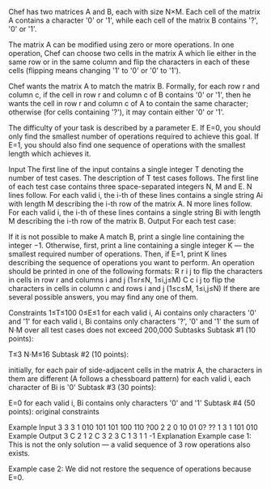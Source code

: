 Chef has two matrices A and B, each with size N×M. Each cell of the matrix A contains a character '0' or '1', while each cell of the matrix B contains '?', '0' or '1'.

The matrix A can be modified using zero or more operations. In one operation, Chef can choose two cells in the matrix A which lie either in the same row or in the same column and flip the characters in each of these cells (flipping means changing '1' to '0' or '0' to '1').

Chef wants the matrix A to match the matrix B. Formally, for each row r and column c, if the cell in row r and column c of B contains '0' or '1', then he wants the cell in row r and column c of A to contain the same character; otherwise (for cells containing '?'), it may contain either '0' or '1'.

The difficulty of your task is described by a parameter E. If E=0, you should only find the smallest number of operations required to achieve this goal. If E=1, you should also find one sequence of operations with the smallest length which achieves it.

Input
The first line of the input contains a single integer T denoting the number of test cases. The description of T test cases follows.
The first line of each test case contains three space-separated integers N, M and E.
N lines follow. For each valid i, the i-th of these lines contains a single string Ai with length M describing the i-th row of the matrix A.
N more lines follow. For each valid i, the i-th of these lines contains a single string Bi with length M describing the i-th row of the matrix B.
Output
For each test case:

If it is not possible to make A match B, print a single line containing the integer −1.
Otherwise, first, print a line containing a single integer K ― the smallest required number of operations.
Then, if E=1, print K lines describing the sequence of operations you want to perform. An operation should be printed in one of the following formats:
R r i j to flip the characters in cells in row r and columns i and j (1≤r≤N, 1≤i,j≤M)
C c i j to flip the characters in cells in column c and rows i and j (1≤c≤M, 1≤i,j≤N)
If there are several possible answers, you may find any one of them.

Constraints
1≤T≤100
0≤E≤1
for each valid i, Ai contains only characters '0' and '1'
for each valid i, Bi contains only characters '?', '0' and '1'
the sum of N⋅M over all test cases does not exceed 200,000
Subtasks
Subtask #1 (10 points):

T≤3
N⋅M≤16
Subtask #2 (10 points):

initially, for each pair of side-adjacent cells in the matrix A, the characters in them are different (A follows a chessboard pattern)
for each valid i, each character of Bi is '0'
Subtask #3 (30 points):

E=0
for each valid i, Bi contains only characters '0' and '1'
Subtask #4 (50 points): original constraints

Example Input
3
3 3 1
010
101
101
100
110
?00
2 2 0
10
01
0?
??
1 3 1
101
010    
Example Output
3
C 2 1 2
C 3 2 3
C 1 3 1
1
-1
Explanation
Example case 1: This is not the only solution ― a valid sequence of 3 row operations also exists.

Example case 2: We did not restore the sequence of operations because E=0.
